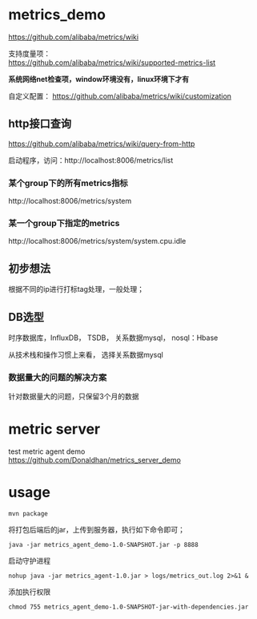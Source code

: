 # metrics_demo
https://github.com/alibaba/metrics/wiki

支持度量项：  
https://github.com/alibaba/metrics/wiki/supported-metrics-list  

**系统网络net检查项，window环境没有，linux环境下才有**

自定义配置：
https://github.com/alibaba/metrics/wiki/customization

## http接口查询
https://github.com/alibaba/metrics/wiki/query-from-http


启动程序，访问：http://localhost:8006/metrics/list

### 某个group下的所有metrics指标

http://localhost:8006/metrics/system

### 某一个group下指定的metrics   

http://localhost:8006/metrics/system/system.cpu.idle

## 初步想法
根据不同的ip进行打标tag处理，一般处理；

## DB选型

时序数据库，InfluxDB， TSDB， 关系数据mysql， nosql：Hbase

从技术栈和操作习惯上来看， 选择关系数据mysql


### 数据量大的问题的解决方案
针对数据量大的问题，只保留3个月的数据

# metric server
test metric agent demo  
https://github.com/Donaldhan/metrics_server_demo

# usage



```
mvn package
```

将打包后端后的jar，上传到服务器，执行如下命令即可；

```
java -jar metrics_agent_demo-1.0-SNAPSHOT.jar -p 8888
```
启动守护进程
```
nohup java -jar metrics_agent-1.0.jar > logs/metrics_out.log 2>&1 &
```

添加执行权限
```
chmod 755 metrics_agent_demo-1.0-SNAPSHOT-jar-with-dependencies.jar
```



